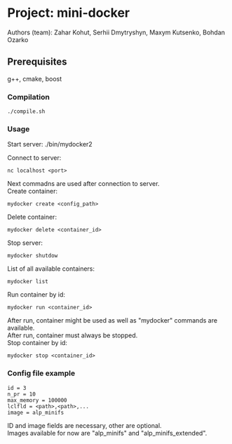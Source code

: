 # Project: mini-docker
Authors (team): Zahar Kohut, Serhii Dmytryshyn, Maxym Kutsenko, Bohdan Ozarko<br>

## Prerequisites

g++, cmake, boost

### Compilation

```
./compile.sh
```

### Usage

Start server:
./bin/mydocker2 <port>

Connect to server:
```
nc localhost <port>
```

Next commadns are used after connection to server.<br>
Create container:
```
mydocker create <config_path>
```

Delete container:
```
mydocker delete <container_id>
```

Stop server:
```
mydocker shutdow
```

List of all available containers:
```
mydocker list
```

Run container by id:
```
mydocker run <container_id>
```
After run, container might be used as well as "mydocker" commands are available.<br>
After run, container must always be stopped. <br>
Stop container by id:
```
mydocker stop <container_id>
```

### Config file example
```
id = 3
n_pr = 10
max_memory = 100000
lclfld = <path>,<path>,...
image = alp_minifs
```
ID and image fields are necessary, other are optional.<br>
Images available for now are "alp_minifs" and "alp_minifs_extended".
